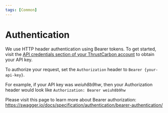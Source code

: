 ```yaml
---
tags: [Common]
---
```


# Authentication

We use HTTP header authentication using Bearer tokens. To get started, visit the [API credentials section of your ThrustCarbon account](https://www.thrustcarbon.com/account/api-credential) to obtain your API key.

To authorize your request, set the `Authorization` header to `Bearer {your-api-key}`.

For example, if your API key was *weiuh8b9hw*, then your Authorization header would look like `Authorization: Bearer weiuh8b9hw`

Please visit this page to learn more about Bearer authorization: https://swagger.io/docs/specification/authentication/bearer-authentication/